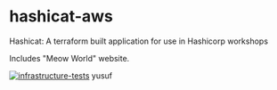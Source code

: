 # hashicat-aws
Hashicat: A terraform built application for use in Hashicorp workshops

Includes "Meow World" website.

[![infrastructure-tests](https://github.com/hashicorp/hashicat-aws/actions/workflows/infrastructure-tests.yml/badge.svg)](https://github.com/hashicorp/hashicat-aws/actions/workflows/infrastructure-tests.yml)
yusuf